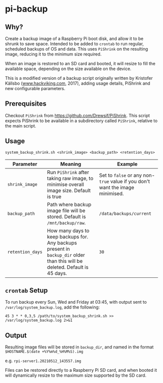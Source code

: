 # pi-backup

## Why?

Create a backup image of a Raspberry Pi boot disk, and allow it to be shrunk to save space. Intended to be added to `crontab` to run regular, scheduled backups of OS and data. This uses `PiShrink` on the resulting image, reducing it to the minimum size required.

When an image is restored to an SD card and booted, it will resize to fill the available space, depending on the size available on the device.

This is a modified version of a backup script originally written by Kristofer Källsbo (www.hackviking.com, 2017), adding usage details, PiShrink and new configurable parameters.
 
## Prerequisites

Checkout `PiShrink` from https://github.com/Drewsif/PiShrink. This script expects PiShrink to be available in a subdirectory called `PiShrink`, relative to the main script.

## Usage

`system_backup_shrink.sh <shrink_image> <backup_path> <retention_days>`

| Parameter | Meaning | Example |
|-----------|---------|---------|
| `shrink_image` | Run `PiShrink` after taking raw image, to minimise overall image size. Default is true | Set to `false` or any non-`true` value if you don't want the image minimised. |
| `backup_path` | Path where backup image file will be stored. Default is `/mnt/backup/raw`. | `/data/backups/current` |
| `retention_days` | How many days to keep backups for. Any backups present in `backup_dir` older than this will be deleted. Default is 45 days. | `30` |

## `crontab` Setup

To run backup every Sun, Wed and Friday at 03:45, with output sent to `/var/log/system_backup.log`, add the following:

```
45 3 * * 0,3,5 /path/to/system_backup_shrink.sh >> /var/log/system_backup.log 2>&1
```

## Output

Resulting image files will be stored in `backup_dir`, and named in the format `$HOSTNAME.$(date +%Y%m%d_%H%M%S).img`

e.g. `rpi-server1.20210512_143557.img`

Files can be restored directly to a Raspberry Pi SD card, and when booted it will dynamically resize to the maximum size supported by the SD card.
